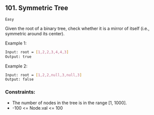 ## 101. Symmetric Tree
`Easy`

Given the root of a binary tree, check whether it is a mirror of itself (i.e., symmetric around its center).

 

Example 1:
```sh
Input: root = [1,2,2,3,4,4,3]
Output: true
```

Example 2:
```sh
Input: root = [1,2,2,null,3,null,3]
Output: false
```

### Constraints:

- The number of nodes in the tree is in the range [1, 1000].
- -100 <= Node.val <= 100
